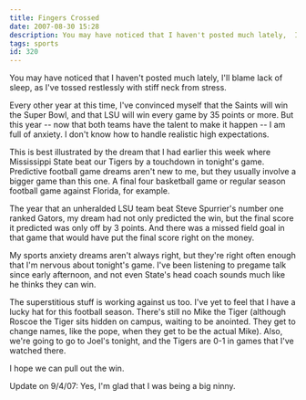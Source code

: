 ```yaml
---
title: Fingers Crossed
date: 2007-08-30 15:28
description: You may have noticed that I haven't posted much lately,  I'll blame lack of sleep, as I've tossed restlessly with stiff neck from stress.  Every other year at this time, I've convinced myself that the Saints will win the Super Bowl, and that LSU will win every game by 35 points or more.  But this year -- now that both teams have the talent to make it happen -- I am full of anxiety.  I don't know how to handle realistic high expectations.
tags: sports
id: 320
---
```

You may have noticed that I haven't posted much lately,  I'll blame lack of sleep, as I've tossed restlessly with stiff neck from stress.

Every other year at this time, I've convinced myself that the Saints will win the Super Bowl, and that LSU will win every game by 35 points or more.  But this year -- now that both teams have the talent to make it happen -- I am full of anxiety.  I don't know how to handle realistic high expectations.

This is best illustrated by the dream that I had earlier this week where Mississippi State beat our Tigers by a touchdown in tonight's game.  Predictive football game dreams aren't new to me, but they usually involve a bigger game than this one.  A final four basketball game or regular season football game against Florida, for example.

The year that an unheralded LSU team beat Steve Spurrier's number one ranked Gators, my dream had not only predicted the win, but the final score it predicted was only off by 3 points.  And there was a missed field goal in that game that would have put the final score right on the money.

My sports anxiety dreams aren't always right, but they're right often enough that I'm nervous about tonight's game.  I've been listening to pregame talk since early afternoon, and not even State's head coach sounds much like he thinks they can win.  

The superstitious stuff is working against us too.  I've yet to feel that I have a lucky hat for this football season.  There's still no Mike the Tiger (although Roscoe the Tiger sits hidden on campus, waiting to be anointed.  They get to change names, like the pope, when they get to be the actual Mike).  Also, we're going to go to Joel's tonight, and the Tigers are 0-1 in games that I've watched there.

I hope we can pull out the win.


Update on 9/4/07:  Yes, I'm glad that I was being a big ninny.